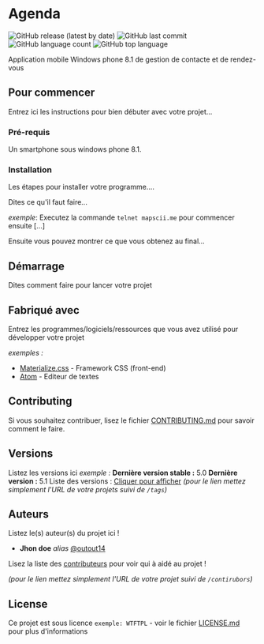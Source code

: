 # Agenda

<img alt="GitHub release (latest by date)" src="https://img.shields.io/github/v/release/Ange-hells/Agenda?style=for-the-badge"> <img alt="GitHub last commit" src="https://img.shields.io/github/last-commit/Ange-hells/Agenda?style=for-the-badge"> <img alt="GitHub language count" src="https://img.shields.io/github/languages/count/Ange-hells/Agenda?style=for-the-badge"> <img alt="GitHub top language" src="https://img.shields.io/github/languages/top/Ange-hells/Agenda?style=for-the-badge">

Application mobile Windows phone 8.1 de gestion de contacte et de rendez-vous

## Pour commencer

Entrez ici les instructions pour bien débuter avec votre projet...

### Pré-requis

Un smartphone sous windows phone 8.1.

### Installation

Les étapes pour installer votre programme....

Dites ce qu'il faut faire...

_exemple_: Executez la commande ``telnet mapscii.me`` pour commencer ensuite [...]


Ensuite vous pouvez montrer ce que vous obtenez au final...

## Démarrage

Dites comment faire pour lancer votre projet

## Fabriqué avec

Entrez les programmes/logiciels/ressources que vous avez utilisé pour développer votre projet

_exemples :_
* [Materialize.css](http://materializecss.com) - Framework CSS (front-end)
* [Atom](https://atom.io/) - Editeur de textes

## Contributing

Si vous souhaitez contribuer, lisez le fichier [CONTRIBUTING.md](https://example.org) pour savoir comment le faire.

## Versions
Listez les versions ici 
_exemple :_
**Dernière version stable :** 5.0
**Dernière version :** 5.1
Liste des versions : [Cliquer pour afficher](https://github.com/your/project-name/tags)
_(pour le lien mettez simplement l'URL de votre projets suivi de ``/tags``)_

## Auteurs
Listez le(s) auteur(s) du projet ici !
* **Jhon doe** _alias_ [@outout14](https://github.com/outout14)

Lisez la liste des [contributeurs](https://github.com/your/project/contributors) pour voir qui à aidé au projet !

_(pour le lien mettez simplement l'URL de votre projet suivi de ``/contirubors``)_

## License

Ce projet est sous licence ``exemple: WTFTPL`` - voir le fichier [LICENSE.md](LICENSE.md) pour plus d'informations


